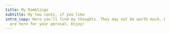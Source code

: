 ```yaml
---
title: My Ramblings
subtitle: My two cents, if you like
intro_copy: Here you'll find my thoughts. They may not be worth much, but they
  are here for your perusal. Enjoy!
---
```

